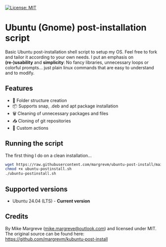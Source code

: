 [![License: MIT](https://img.shields.io/badge/License-MIT-yellow.svg)](https://opensource.org/licenses/MIT)

# Ubuntu (Gnome) post-installation script

Basic Ubuntu post-installation shell script to setup my OS. Feel free to fork and tailor it according to your own needs. I put an emphasis on **(re-)usability** and **simplicity**: No fancy libraries, unnecessary loops or colorful prompts... just plain linux commands that are easy to understand and to modify.

## Features

- 📂 Folder structure creation
- 📦 Supports snap, .deb and apt package installation
- 🗑️ Cleaning of unnecessary packages and files
- 📥 Cloning of git repositories
- 🔧 Custom actions

## Running the script

The first thing I do on a clean installation...

```sh
wget https://raw.githubusercontent.com/margrevm/ubuntu-post-install/main/ubuntu-post-install.sh
chmod +x ubuntu-postinstall.sh 
./ubuntu-postinstall.sh 
```

## Supported versions

- Ubuntu 24.04 (LTS) - **Current version**

## Credits

By Mike Margreve (mike.margreve@outlook.com) and licensed under MIT. The original source can be found here: https://github.com/margrevm/kubuntu-post-install
